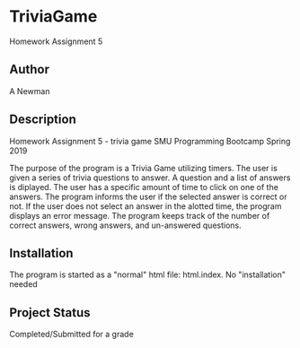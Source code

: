 # TriviaGame
Homework Assignment 5

## Author
A Newman

## Description
Homework Assignment 5 - trivia game
SMU Programming Bootcamp Spring 2019

The purpose of the program is a Trivia Game utilizing timers.  The user is given a series of trivia questions to answer. A question and a list of answers is diplayed.  The user has a specific amount of time to click on one of the answers.  The program informs the user if the selected answer is correct or not.  If the user does not select an answer in the alotted time, the program displays an error message.  The program keeps track of the number of correct answers, wrong answers, and un-answered questions.

## Installation
The program is started as a "normal" html file: html.index. No "installation" needed

## Project Status
Completed/Submitted for a grade
